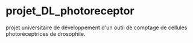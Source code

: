 # projet_DL_photoreceptor
projet universitaire de développement d'un outil de comptage de cellules photoréceptrices de drosophile.
